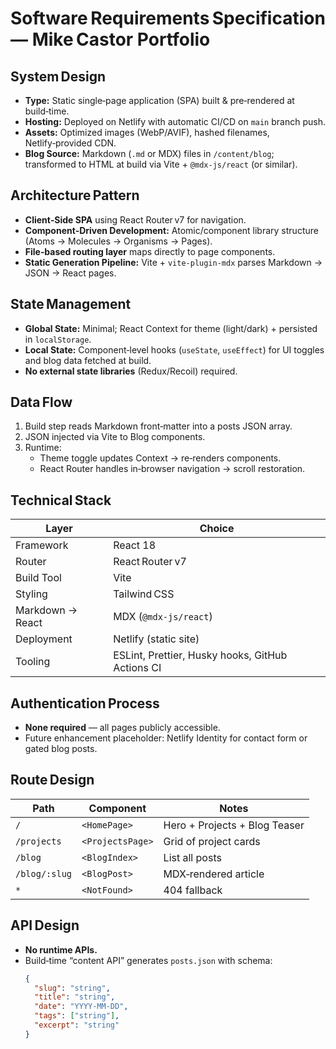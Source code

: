 # Software Requirements Specification — Mike Castor Portfolio

## System Design

- **Type:** Static single‑page application (SPA) built & pre‑rendered at build‑time.
- **Hosting:** Deployed on Netlify with automatic CI/CD on `main` branch push.
- **Assets:** Optimized images (WebP/AVIF), hashed filenames, Netlify‑provided CDN.
- **Blog Source:** Markdown (`.md` or MDX) files in `/content/blog`; transformed to HTML at build via Vite + `@mdx-js/react` (or similar).

## Architecture Pattern

- **Client‑Side SPA** using React Router v7 for navigation.
- **Component‑Driven Development:** Atomic/component library structure (Atoms → Molecules → Organisms → Pages).
- **File‑based routing layer** maps directly to page components.
- **Static Generation Pipeline:** Vite + `vite-plugin-mdx` parses Markdown → JSON → React pages.

## State Management

- **Global State:** Minimal; React Context for theme (light/dark) + persisted in `localStorage`.
- **Local State:** Component‑level hooks (`useState`, `useEffect`) for UI toggles and blog data fetched at build.
- **No external state libraries** (Redux/Recoil) required.

## Data Flow

1. Build step reads Markdown front‑matter into a posts JSON array.
2. JSON injected via Vite to Blog components.
3. Runtime:
   - Theme toggle updates Context → re‑renders components.
   - React Router handles in‑browser navigation → scroll restoration.

## Technical Stack

| Layer            | Choice                                           |
| ---------------- | ------------------------------------------------ |
| Framework        | React 18                                         |
| Router           | React Router v7                                  |
| Build Tool       | Vite                                             |
| Styling          | Tailwind CSS                                     |
| Markdown → React | MDX (`@mdx-js/react`)                            |
| Deployment       | Netlify (static site)                            |
| Tooling          | ESLint, Prettier, Husky hooks, GitHub Actions CI |

## Authentication Process

- **None required** — all pages publicly accessible.
- Future enhancement placeholder: Netlify Identity for contact form or gated blog posts.

## Route Design

| Path          | Component        | Notes                         |
| ------------- | ---------------- | ----------------------------- |
| `/`           | `<HomePage>`     | Hero + Projects + Blog Teaser |
| `/projects`   | `<ProjectsPage>` | Grid of project cards         |
| `/blog`       | `<BlogIndex>`    | List all posts                |
| `/blog/:slug` | `<BlogPost>`     | MDX‑rendered article          |
| `*`           | `<NotFound>`     | 404 fallback                  |

## API Design

- **No runtime APIs.**
- Build‑time “content API” generates `posts.json` with schema:
  ```json
  {
    "slug": "string",
    "title": "string",
    "date": "YYYY‑MM‑DD",
    "tags": ["string"],
    "excerpt": "string"
  }
  ```
